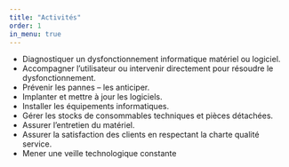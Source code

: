 ```yaml
---
title: "Activités"
order: 1
in_menu: true
---
```

- Diagnostiquer un dysfonctionnement informatique matériel ou logiciel.
- Accompagner l’utilisateur ou intervenir directement pour résoudre le dysfonctionnement.
- Prévenir les pannes – les anticiper.
- Implanter et mettre à jour les logiciels.
- Installer les équipements informatiques.
- Gérer les stocks de consommables techniques et pièces détachées.
- Assurer l’entretien du matériel.
- Assurer la satisfaction des clients en respectant la charte qualité service.
- Mener une veille technologique constante 